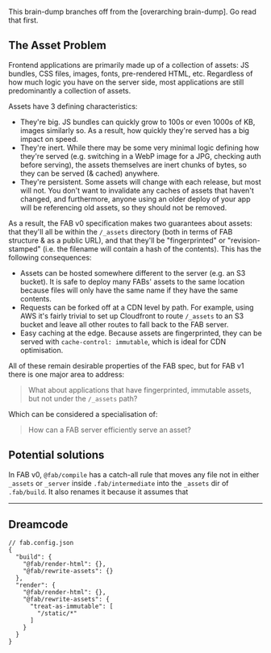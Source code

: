 This brain-dump branches off from the [overarching brain-dump]. Go read that first.

## The Asset Problem

Frontend applications are primarily made up of a collection of assets: JS bundles, CSS files, images, fonts, pre-rendered HTML, etc. Regardless of how much logic you have on the server side, most applications are still predominantly a collection of assets.

Assets have 3 defining characteristics:

* They're big. JS bundles can quickly grow to 100s or even 1000s of KB, images similarly so. As a result, how quickly they're served has a big impact on speed.
* They're inert. While there may be some very minimal logic defining how they're served (e.g. switching in a WebP image for a JPG, checking auth before serving), the assets themselves are inert chunks of bytes, so they can be served (& cached) anywhere.
* They're persistent. Some assets will change with each release, but most will not. You don't want to invalidate any caches of assets that haven't changed, and furthermore, anyone using an older deploy of your app will be referencing old assets, so they should not be removed.

As a result, the FAB v0 specification makes two guarantees about assets: that they'll all be within the `/_assets` directory (both in terms of FAB structure & as a public URL), and that they'll be "fingerprinted" or "revision-stamped" (i.e. the filename will contain a hash of the contents). This has the following consequences:

* Assets can be hosted somewhere different to the server (e.g. an S3 bucket). It is safe to deploy many FABs' assets to the same location because files will only have the same name if they have the same contents.
* Requests can be forked off at a CDN level by path. For example, using AWS it's fairly trivial to set up Cloudfront to route `/_assets` to an S3 bucket and leave all other routes to fall back to the FAB server.
* Easy caching at the edge. Because assets are fingerprinted, they can be served with `cache-control: immutable`, which is ideal for CDN optimisation.

All of these remain desirable properties of the FAB spec, but for FAB v1 there is one major area to address:

> What about applications that have fingerprinted, immutable assets, but not under the `/_assets` path?

Which can be considered a specialisation of:

> How can a FAB server efficiently serve an asset?

## Potential solutions

In FAB v0, `@fab/compile` has a catch-all rule that moves any file not in either `_assets` or `_server` inside `.fab/intermediate` into the `_assets` dir of `.fab/build`. It also renames it because it assumes that



---

## Dreamcode

```json5
// fab.config.json
{
  "build": {
    "@fab/render-html": {},
    "@fab/rewrite-assets": {}
  },
  "render": {
    "@fab/render-html": {},
    "@fab/rewrite-assets": {
      "treat-as-immutable": [
        "/static/*"
      ]
    }
  }
}
```

